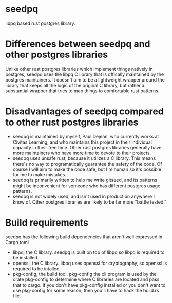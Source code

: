# seedpq
libpq based rust postgres library.

# Differences between seedpq and other postgres libraries

Unlike other rust postgres libraries which implement things natively in postgres, seedpq uses the libpq C library that is offically maintained by the postgres maintainers. It doesn't aim to be a lightweight wrapper around the library that keeps all the logic of the original C library, but rather a substantial wrapper that tries to map things to comfortable rust patterns.

# Disadvantages of seedpq compared to other rust postgres libraries

* seedpq is maintained by myself, Paul Dejean, who currently works at Civitas Learning, and who maintains this project in their individual capacity in their free time. Other rust postgres libraries generally have more maintainers who have more time to devote to their projects.
* seedpq uses unsafe rust, because it utilizes a C library. This means there's no way to programatically guarantee the safety of the code. Of course I will aim to make the code safe, but I'm human so it's possible for me to make mistakes.
* seedpq is primarily written to help me write gitseed, and its patterns might be inconvenient for someone who has different postgres usage patterns.
* seedpq is not widely used, and isn't used in production anywhere I know of. Other postgres libraries are likely to be far more "battle tested."

# Build requirements

seedpq has the following build dependencies that aren't well expressed in Cargo.toml

* libpq, the C library. seedpq is built on top of libpq so libpq is required to be installed.
* openssl, the C library. libpq uses openssl for cryptography, so openssl is required to be intalled.
* pkg-config, the build tool. pkg-config the cli program is used by the crate pkg-config to determine where C libraries are located and pass that to cargo. If you don't have pkg-config installed or you don't want to use pkg-config for some reason, then you'll have to hack the build.rs file.

